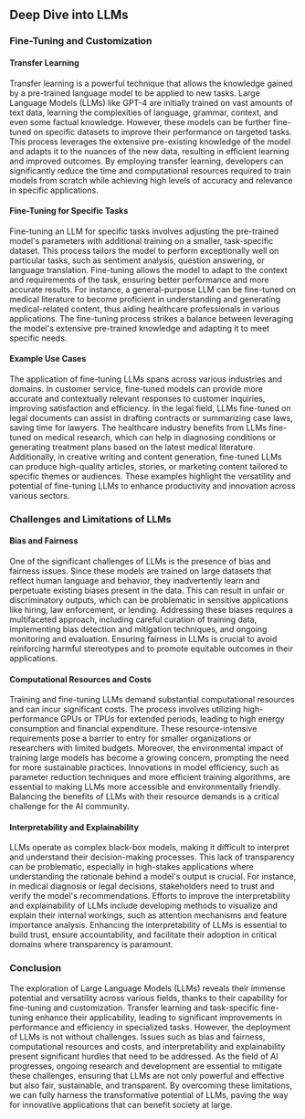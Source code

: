 
## Deep Dive into LLMs







### Fine-Tuning and Customization

#### Transfer Learning

Transfer learning is a powerful technique that allows the knowledge gained by a pre-trained language model to be applied to new tasks. Large Language Models (LLMs) like GPT-4 are initially trained on vast amounts of text data, learning the complexities of language, grammar, context, and even some factual knowledge. However, these models can be further fine-tuned on specific datasets to improve their performance on targeted tasks. This process leverages the extensive pre-existing knowledge of the model and adapts it to the nuances of the new data, resulting in efficient learning and improved outcomes. By employing transfer learning, developers can significantly reduce the time and computational resources required to train models from scratch while achieving high levels of accuracy and relevance in specific applications.

#### Fine-Tuning for Specific Tasks

Fine-tuning an LLM for specific tasks involves adjusting the pre-trained model's parameters with additional training on a smaller, task-specific dataset. This process tailors the model to perform exceptionally well on particular tasks, such as sentiment analysis, question answering, or language translation. Fine-tuning allows the model to adapt to the context and requirements of the task, ensuring better performance and more accurate results. For instance, a general-purpose LLM can be fine-tuned on medical literature to become proficient in understanding and generating medical-related content, thus aiding healthcare professionals in various applications. The fine-tuning process strikes a balance between leveraging the model's extensive pre-trained knowledge and adapting it to meet specific needs.

#### Example Use Cases

The application of fine-tuning LLMs spans across various industries and domains. In customer service, fine-tuned models can provide more accurate and contextually relevant responses to customer inquiries, improving satisfaction and efficiency. In the legal field, LLMs fine-tuned on legal documents can assist in drafting contracts or summarizing case laws, saving time for lawyers. The healthcare industry benefits from LLMs fine-tuned on medical research, which can help in diagnosing conditions or generating treatment plans based on the latest medical literature. Additionally, in creative writing and content generation, fine-tuned LLMs can produce high-quality articles, stories, or marketing content tailored to specific themes or audiences. These examples highlight the versatility and potential of fine-tuning LLMs to enhance productivity and innovation across various sectors.

### Challenges and Limitations of LLMs

#### Bias and Fairness

One of the significant challenges of LLMs is the presence of bias and fairness issues. Since these models are trained on large datasets that reflect human language and behavior, they inadvertently learn and perpetuate existing biases present in the data. This can result in unfair or discriminatory outputs, which can be problematic in sensitive applications like hiring, law enforcement, or lending. Addressing these biases requires a multifaceted approach, including careful curation of training data, implementing bias detection and mitigation techniques, and ongoing monitoring and evaluation. Ensuring fairness in LLMs is crucial to avoid reinforcing harmful stereotypes and to promote equitable outcomes in their applications.

#### Computational Resources and Costs

Training and fine-tuning LLMs demand substantial computational resources and can incur significant costs. The process involves utilizing high-performance GPUs or TPUs for extended periods, leading to high energy consumption and financial expenditure. These resource-intensive requirements pose a barrier to entry for smaller organizations or researchers with limited budgets. Moreover, the environmental impact of training large models has become a growing concern, prompting the need for more sustainable practices. Innovations in model efficiency, such as parameter reduction techniques and more efficient training algorithms, are essential to making LLMs more accessible and environmentally friendly. Balancing the benefits of LLMs with their resource demands is a critical challenge for the AI community.

#### Interpretability and Explainability

LLMs operate as complex black-box models, making it difficult to interpret and understand their decision-making processes. This lack of transparency can be problematic, especially in high-stakes applications where understanding the rationale behind a model's output is crucial. For instance, in medical diagnosis or legal decisions, stakeholders need to trust and verify the model's recommendations. Efforts to improve the interpretability and explainability of LLMs include developing methods to visualize and explain their internal workings, such as attention mechanisms and feature importance analysis. Enhancing the interpretability of LLMs is essential to build trust, ensure accountability, and facilitate their adoption in critical domains where transparency is paramount.

### Conclusion

The exploration of Large Language Models (LLMs) reveals their immense potential and versatility across various fields, thanks to their capability for fine-tuning and customization. Transfer learning and task-specific fine-tuning enhance their applicability, leading to significant improvements in performance and efficiency in specialized tasks. However, the deployment of LLMs is not without challenges. Issues such as bias and fairness, computational resources and costs, and interpretability and explainability present significant hurdles that need to be addressed. As the field of AI progresses, ongoing research and development are essential to mitigate these challenges, ensuring that LLMs are not only powerful and effective but also fair, sustainable, and transparent. By overcoming these limitations, we can fully harness the transformative potential of LLMs, paving the way for innovative applications that can benefit society at large.
